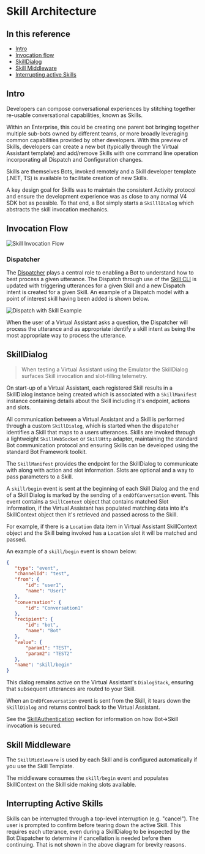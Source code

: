 # Skill Architecture

## In this reference
- [Intro](#intro)
- [Invocation flow](#invcation-flow)
- [SkillDialog](#skilldialog)
- [Skill Middleware](#skill-middleware)
- [Interrupting active Skills](#interrupting-active-skills)

## Intro

Developers can compose conversational experiences by stitching together re-usable conversational capabilities, known as Skills.

Within an Enterprise, this could be creating one parent bot bringing together multiple sub-bots owned by different teams, or more broadly leveraging common capabilities provided by other developers. With this preview of Skills, developers can create a new bot (typically through the Virtual Assistant template) and add/remove Skills with one command line operation incorporating all Dispatch and Configuration changes.

Skills are themselves Bots, invoked remotely and a Skill developer template (.NET, TS) is available to facilitate creation of new Skills.

A key design goal for Skills was to maintain the consistent Activity protocol and ensure the development experience was as close to any normal V4 SDK bot as possible. To that end, a Bot simply starts a `SkilllDialog` which abstracts the skill invocation mechanics.

## Invocation Flow

![Skill Invocation Flow](/docs/media/virtualassistant-SkillFlow.png)

### Dispatcher

The [Dispatcher](/docs/reference/assistant/dispatcher.md) plays a central role to enabling a Bot to understand how to best process a given utterance. The Dispatch through use of the [Skill CLI](/docs/howto/skills/botskills.md) is updated with triggering utterances for a given Skill and a new Dispatch intent is created for a given Skill. An example of a Dispatch model with a point of interest skill having been added is shown below.

![Dispatch with Skill Example](/docs/media/skillarchitecturedispatchexample.png)

When the user of a Virtual Assistant asks a question, the Dispatcher will process the utterance and as appropriate identify a skill intent as being the most appropriate way to process the utterance.

## SkillDialog

> When testing a Virtual Assistant using the Emulator the SkillDialog surfaces Skill invocation and slot-filling telemetry.

On start-up of a Virtual Assistant, each registered Skill results in a SkillDialog instance being created which is associated with a `SkillManifest` instance containing details about the Skill including it's endpoint, actions and slots.

All communication between a Virtual Assistant and a Skill is performed through a custom `SkillDialog`, which is started when the dispatcher identifies a Skill that maps to a users utterances. Skills are invoked through a lightweight `SkillWebSocket` or `SkillHttp` adapter, maintaining the standard Bot communication protocol and ensuring Skills can be developed using the standard Bot Framework toolkit.

The `SkillManifest` provides the endpoint for the SkillDialog to communicate with along with action and slot information. Slots are optional and a way to pass parameters to a Skill.

 A `skill/begin` event is sent at the beginning of each Skill Dialog and the end of a Skill Dialog is marked by the sending of a `endOfConversation` event. This event contains a `SkillContext` object that contains matched Slot information, if the Virtual Assistant has populated matching data into it's SkillContext object then it's retrieved and passed across to the Skill.

 For example, if there is a `Location` data item in Virtual Assistant SkillContext object and the Skill being invoked has a `Location` slot it will be matched and passed.

An example of a `skill/begin` event is shown below:

 ```json
{
    "type": "event",
    "channelId": "test",
    "from": {
        "id": "user1",
        "name": "User1"
    },
    "conversation": {
        "id": "Conversation1"
    },
    "recipient": {
        "id": "bot",
        "name": "Bot"
    },
    "value": {
        "param1": "TEST",
        "param2": "TEST2"
    },
    "name": "skill/begin"
}
 ```

This dialog remains active on the Virtual Assistant's `DialogStack`, ensuring that subsequent utterances are routed to your Skill.

When an `EndOfConversation` event is sent from the Skill, it tears down the `SkillDialog` and returns control back to the Virtual Assistant.

See the [SkillAuthentication](/docs/reference/skills/skillauthentication.md) section for information on how Bot->Skill invocation is secured.

## Skill Middleware

The `SkillMiddleware` is used by each Skill and is configured automatically if you use the Skill Template.

The middleware consumes the `skill/begin` event and populates SkillContext on the Skill side making slots available.

## Interrupting Active Skills

Skills can be interrupted through a top-level interruption (e.g. "cancel"). The user is prompted to confirm before tearing down the active Skill. This requires each utterance, even during a SkillDialog to be inspected by the Bot Dispatcher to determine if cancellation is needed before then continuing. That is not shown in the above diagram for brevity reasons.
